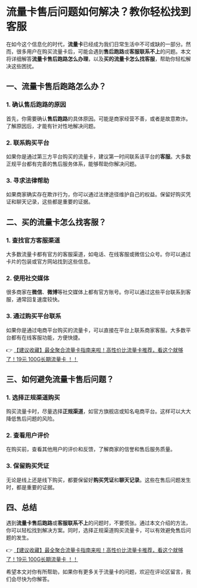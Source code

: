 # 流量卡售后问题如何解决？教你轻松找到客服

在如今这个信息化的时代，**流量卡**已经成为我们日常生活中不可或缺的一部分。然而，很多用户在购买流量卡后，可能会遇到**售后跑路**或**客服联系不上**的问题。本文将详细解答**流量卡售后跑路怎么办理**，以及**买的流量卡怎么找客服**，帮助你轻松解决这些困扰。

## 一、流量卡售后跑路怎么办？

### 1. 确认售后跑路的原因
首先，你需要确认**售后跑路**的具体原因。可能是商家经营不善，或者是故意欺诈。了解原因后，才能有针对性地解决问题。

### 2. 联系购买平台
如果你是通过第三方平台购买的流量卡，建议第一时间联系该平台的**客服**。大多数正规平台都有完善的售后服务体系，能够帮助你解决问题。

### 3. 寻求法律帮助
如果商家确实存在欺诈行为，你可以通过法律途径维护自己的权益。保留好购买凭证和聊天记录，这些都是重要的证据。

## 二、买的流量卡怎么找客服？

### 1. 查找官方客服渠道
大多数流量卡都有官方的客服渠道，如电话、在线客服或微信公众号。你可以通过卡片的包装或官方网站找到这些信息。

### 2. 使用社交媒体
很多商家在**微信**、**微博**等社交媒体上都有官方账号。你可以通过这些平台联系到客服，通常回复速度较快。

### 3. 通过购买平台联系
如果你是通过电商平台购买的流量卡，可以直接在平台上联系商家客服。大多数平台都有在线客服功能，方便快捷。

👉 [【建议收藏】最全聚合流量卡指南来啦！高性价比流量卡推荐，看这个就够了！19元 100G长期流量卡 ！！](https://bit.ly/Liuliangka)

## 三、如何避免流量卡售后问题？

### 1. 选择正规渠道购买
购买流量卡时，尽量选择**正规渠道**，如官方旗舰店或知名电商平台。这样可以大大降低售后问题的风险。

### 2. 查看用户评价
在购买前，查看其他用户的评价和反馈，了解商家的信誉和售后服务质量。

### 3. 保留购买凭证
无论是线上还是线下购买，都要保留好**购买凭证**和**聊天记录**。这些在售后问题发生时，都是重要的证据。

## 四、总结

遇到**流量卡售后跑路**或**客服联系不上**的问题时，不要慌张。通过本文介绍的方法，你可以轻松找到解决方案。同时，选择正规渠道购买流量卡，可以有效避免售后问题的发生。

👉 [【建议收藏】最全聚合流量卡指南来啦！高性价比流量卡推荐，看这个就够了！19元 100G长期流量卡 ！！](https://bit.ly/Liuliangka)

希望本文对你有所帮助，如果你有更多关于流量卡的问题，欢迎在评论区留言，我们会尽快为你解答。